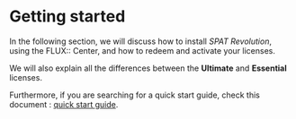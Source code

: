 # Getting started

In the following section, we will discuss how to install _SPAT Revolution_, using the FLUX:: Center, and how to redeem and activate your licenses.

We will also explain all the differences between the **Ultimate** and **Essential** licenses.

Furthermore, if you are searching for a quick start guide, check this document : [quick start guide](https://public.3.basecamp.com/p/BoK99VxRwAJ2fFM9VGSzS3Am).

